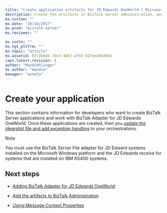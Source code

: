 ```yaml
---
title: "Create application artifacts for JD Edwards OneWorld | Microsoft Docs"
description: Create the artifacts in BizTalk Server administration, and in Visual Studio to use the BizTalk Adapter for JD Edwards EnterpriseOne in BizTalk Server
ms.custom: ""
ms.date: "10/18/2017"
ms.prod: "biztalk-server"
ms.reviewer: ""

ms.suite: ""
ms.tgt_pltfrm: ""
ms.topic: "article"
ms.assetid: 87c2b6d4-78e3-4467-af92-02feed9e48d2
caps.latest.revision: 8
author: "MandiOhlinger"
ms.author: "mandia"
manager: "anneta"
---
```

# Create your application
This section contains information for developers who want to create BizTalk Server applications and work with BizTalk Adapter for JD Edwards OneWorld. Once these applications are created, then you [update the jdearglist file and add exception handling](using-biztalk-server-exception-handling1.md) to your orchestrations.
  
> [!NOTE]
>  You must use the BizTalk Server File adapter for JD Edward systems installed on the Microsoft Windows platform and the JD Edwards receive for systems that are installed on IBM AS400 systems.  
  
## Next steps 
  
-   [Adding BizTalk Adapter for JD Edwards OneWorld](../core/adding-biztalk-adapter-for-jd-edwards-oneworld.md)  
  
-   [Add the artifacts to BizTalk Administration](../core/adding-biztalk-adapter-for-jd-edwards-oneworld.md)  
  
-   [Using Message Context Properties](../core/using-message-context-properties2.md)